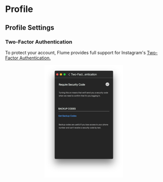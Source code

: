 # Profile

## Profile Settings

### Two-Factor Authentication

To protect your account, Flume provides full support for Instagram's [Two-Factor Authentication. ](https://help.instagram.com/566810106808145)

<p style="text-align: center; margin-top: 1em;"><img src="/views/assets/profile-twofactor.png" width="50%" height="50%" /></p>

